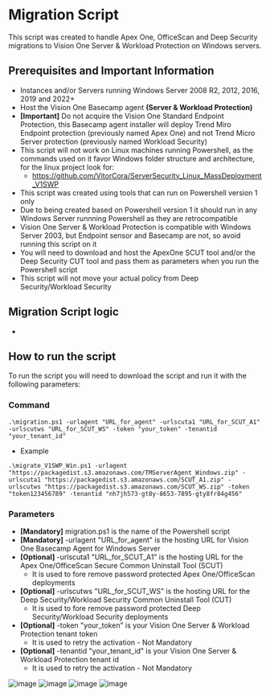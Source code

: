 # Migration Script

This script was created to handle Apex One, OfficeScan and Deep Security migrations to Vision One Server & Workload Protection on Windows servers.

## Prerequisites and Important Information

  - Instances and/or Servers running Windows Server 2008 R2, 2012, 2016, 2019 and 2022+
  - Host the Vision One Basecamp agent **(Server & Workload Protection)**
  - **[Important]** Do not acquire the Vision One Standard Endpoint Protection, this Basecamp agent installer will deploy Trend Miro Endpoint protection (previously named Apex One) and not Trend Micro Server protection (previously named Workload Security)
  - This script will not work on Linux machines running Powershell, as the commands used on it favor Windows folder structure and architecture, for the linux project look for:
    - https://github.com/VitorCora/ServerSecurity_Linux_MassDeployment_V1SWP  
  - This script was created using tools that can run on Powershell version 1 only
  - Due to being created based on Powershell version 1 it should run in any Windows Server runnning Powershell as they are retrocompatible
  - Vision One Server & Workload Protection is compatible with Windows Server 2003, but Endpoint sensor and Basecamp are not, so avoid running this script on it
  - You will need to download and host the ApexOne SCUT tool and/or the Deep Security CUT tool and pass them as parameters when you run the Powershell script
  - This script will not move your actual policy from Deep Security/Workload Security

## Migration Script logic

  - 

## How to run the script

To run the script you will need to download the script and run it with the following parameters:

### Command

```
.\migration.ps1 -urlagent "URL_for_agent" -urlscuta1 "URL_for_SCUT_A1" -urlscutws "URL_for_SCUT_WS" -token "your_token" -tenantid "your_tenant_id"
```
  - Example

```
.\migrate_V1SWP_Win.ps1 -urlagent "https://packagedist.s3.amazonaws.com/TMServerAgent_Windows.zip" -urlscuta1 "https://packagedist.s3.amazonaws.com/SCUT_A1.zip" -urlscutws "https://packagedist.s3.amazonaws.com/SCUT_WS.zip" -token "token123456789" -tenantid "nh7jh573-gt8y-8653-7895-gty8fr84g456"
```

### Parameters

  - **[Mandatory]** migration.ps1 is the name of the Powershell script
  - **[Mandatory]** -urlagent "URL_for_agent" is the hosting URL for Vision One Basecamp Agent for Windows Server
  - **[Optional]** -urlscuta1 "URL_for_SCUT_A1" is the hosting URL for the Apex One/OfficeScan Secure Common Uninstall Tool (SCUT)
    - It is used to fore remove password protected Apex One/OfficeScan deployments
  - **[Optional]** -urlscutws "URL_for_SCUT_WS" is the hosting URL for the Deep Security/Workload Security Common Uninstall Tool (CUT)
    - It is used to fore remove password protected Deep Security/Workload Security deployments
  - **[Optional]** -token "your_token" is your Vision One Server & Workload Protection tenant token
    - It is used to retry the activation - Not Mandatory
  - **[Optional]** -tenantid "your_tenant_id" is your Vision One Server & Workload Protection tenant id
    - It is used to retry the activation - Not Mandatory

![image](https://github.com/VitorCora/ServerSecurity_Windows_MassDeployment_V1SWP/assets/59590152/91a09e89-62dc-4c7a-9d8b-edfc3a59f787)
![image](https://github.com/VitorCora/ServerSecurity_Windows_MassDeployment_V1SWP/assets/59590152/a1a05e70-fec4-4c60-b8ad-4665051f8985)
![image](https://github.com/VitorCora/ServerSecurity_Windows_MassDeployment_V1SWP/assets/59590152/832a9d70-d059-465f-8c05-f401089c681d)
![image](https://github.com/VitorCora/ServerSecurity_Windows_MassDeployment_V1SWP/assets/59590152/337d0833-e4bb-4957-9648-097cbaacc5ce)





